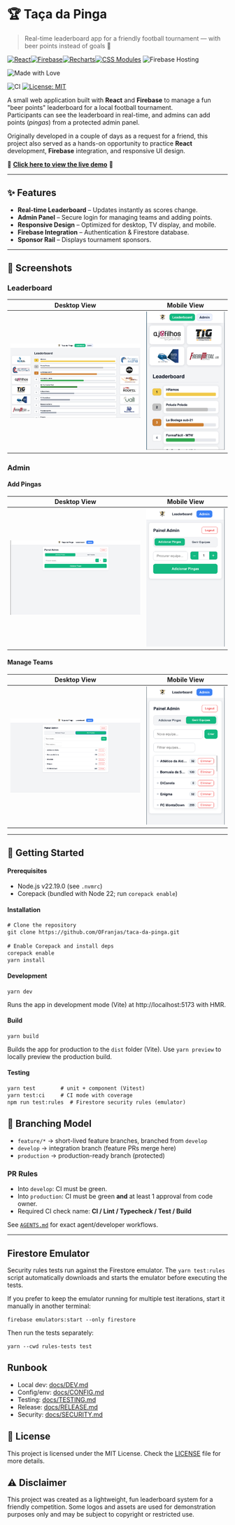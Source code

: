 # 🏆 Taça da Pinga

> Real-time leaderboard app for a friendly football tournament — with beer points instead of goals 🍺

[![React](https://img.shields.io/badge/React-20232A?style=for-the-badge&logo=react&logoColor=61DAFB)](https://react.dev/)[![Firebase](https://img.shields.io/badge/Firebase-ffca28?style=for-the-badge&logo=firebase&logoColor=black)](https://firebase.google.com/)[![Recharts](https://img.shields.io/badge/Recharts-FF6384?style=for-the-badge&logo=chart.js&logoColor=white)](https://recharts.org/)[![CSS Modules](https://img.shields.io/badge/CSS%20Modules-000000?style=for-the-badge&logo=css3&logoColor=white)](https://github.com/css-modules/css-modules)
![Firebase Hosting](https://img.shields.io/badge/Hosted%20on-Firebase%20Hosting-orange?style=for-the-badge&logo=firebase)

![Made with Love](https://img.shields.io/badge/Made%20with-%F0%9F%8D%BA%20and%20%F0%9F%92%9C-ff69b4?style=for-the-badge)

![CI](https://github.com/OFranjas/taca-da-pinga/actions/workflows/ci.yml/badge.svg)
[![License: MIT](https://cdn.prod.website-files.com/5e0f1144930a8bc8aace526c/65dd9eb5aaca434fac4f1c34_License-MIT-blue.svg)](/LICENSE)

A small web application built with **React** and **Firebase** to manage a fun "beer points" leaderboard for a local football tournament.  
Participants can see the leaderboard in real-time, and admins can add points (_pingas_) from a protected admin panel.

Originally developed in a couple of days as a request for a friend, this project also served as a hands-on opportunity to practice **React** development, **Firebase** integration, and responsive UI design.

🚀 <a href="https://taca-da-pinga.web.app/" target="_blank"><strong>Click here to view the live demo</strong></a> 🚀

---

## ✨ Features

- **Real-time Leaderboard** – Updates instantly as scores change.
- **Admin Panel** – Secure login for managing teams and adding points.
- **Responsive Design** – Optimized for desktop, TV display, and mobile.
- **Firebase Integration** – Authentication & Firestore database.
- **Sponsor Rail** – Displays tournament sponsors.

---

## 📸 Screenshots

### Leaderboard

| Desktop View                                              | Mobile View                                              |
| --------------------------------------------------------- | -------------------------------------------------------- |
| ![Leaderboard Screenshot](./docs/Leaderboard_Desktop.png) | ![Leaderboard Screenshot](./docs/Leaderboard_Mobile.png) |

### Admin

#### Add Pingas

| Desktop View                                      | Mobile View                               |
| ------------------------------------------------- | ----------------------------------------- |
| ![Add Pingas](./docs/Admin_AddPingas_Desktop.png) | ![Add Pingas](./docs/Admin_AddPingas.png) |

#### Manage Teams

| Desktop View                                          | Mobile View                                   |
| ----------------------------------------------------- | --------------------------------------------- |
| ![Manage Teams](./docs/Admin_ManageTeams_Desktop.png) | ![Manage Teams](./docs/Admin_ManageTeams.png) |

---

## 🚀 Getting Started

#### Prerequisites

- Node.js v22.19.0 (see `.nvmrc`)
- Corepack (bundled with Node 22; run `corepack enable`)

#### Installation

```
# Clone the repository
git clone https://github.com/OFranjas/taca-da-pinga.git

# Enable Corepack and install deps
corepack enable
yarn install
```

#### Development

```
yarn dev
```

Runs the app in development mode (Vite) at http://localhost:5173 with HMR.

#### Build

```
yarn build
```

Builds the app for production to the `dist` folder (Vite). Use `yarn preview` to locally preview the production build.

#### Testing

```
yarn test        # unit + component (Vitest)
yarn test:ci     # CI mode with coverage
npm run test:rules  # Firestore security rules (emulator)
```

## 🔀 Branching Model

- `feature/*` → short-lived feature branches, branched from `develop`
- `develop` → integration branch (feature PRs merge here)
- `production` → production-ready branch (protected)

### PR Rules

- Into `develop`: CI must be green.
- Into `production`: CI must be green **and** at least 1 approval from code owner.
- Required CI check name: **CI / Lint / Typecheck / Test / Build**

See [`AGENTS.md`](./AGENTS.md) for exact agent/developer workflows.

---

## Firestore Emulator

Security rules tests run against the Firestore emulator. The `yarn test:rules` script automatically downloads and starts the emulator before executing the tests.

If you prefer to keep the emulator running for multiple test iterations, start it manually in another terminal:

```
firebase emulators:start --only firestore
```

Then run the tests separately:

```
yarn --cwd rules-tests test
```

## Runbook

- Local dev: [docs/DEV.md](docs/DEV.md)
- Config/env: [docs/CONFIG.md](docs/CONFIG.md)
- Testing: [docs/TESTING.md](docs/TESTING.md)
- Release: [docs/RELEASE.md](docs/RELEASE.md)
- Security: [docs/SECURITY.md](docs/SECURITY.md)

## 📄 License

This project is licensed under the MIT License. Check the [LICENSE](./LICENSE) file for more details.

## ⚠️ Disclaimer

This project was created as a lightweight, fun leaderboard system for a friendly competition.
Some logos and assets are used for demonstration purposes only and may be subject to copyright or restricted use.
